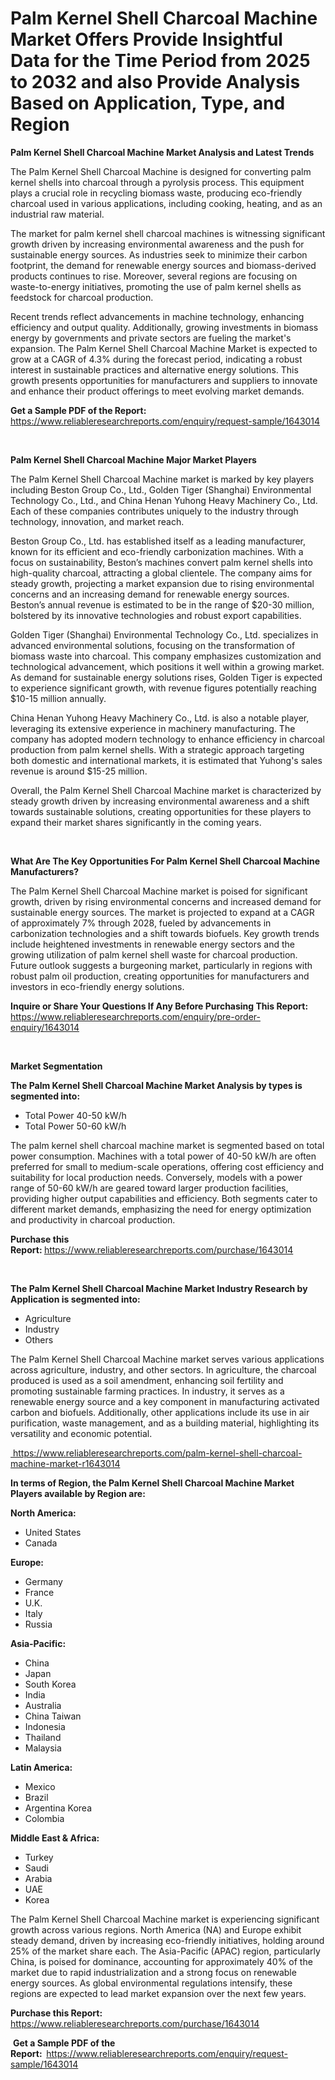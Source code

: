 <p><h1>Palm Kernel Shell Charcoal Machine Market Offers Provide Insightful Data for the Time Period from 2025 to 2032 and also Provide Analysis Based on Application, Type, and Region</h1></p><p><strong>Palm Kernel Shell Charcoal Machine Market Analysis and Latest Trends</strong></p>
<p><p>The Palm Kernel Shell Charcoal Machine is designed for converting palm kernel shells into charcoal through a pyrolysis process. This equipment plays a crucial role in recycling biomass waste, producing eco-friendly charcoal used in various applications, including cooking, heating, and as an industrial raw material. </p><p>The market for palm kernel shell charcoal machines is witnessing significant growth driven by increasing environmental awareness and the push for sustainable energy sources. As industries seek to minimize their carbon footprint, the demand for renewable energy sources and biomass-derived products continues to rise. Moreover, several regions are focusing on waste-to-energy initiatives, promoting the use of palm kernel shells as feedstock for charcoal production.</p><p>Recent trends reflect advancements in machine technology, enhancing efficiency and output quality. Additionally, growing investments in biomass energy by governments and private sectors are fueling the market's expansion. The Palm Kernel Shell Charcoal Machine Market is expected to grow at a CAGR of 4.3% during the forecast period, indicating a robust interest in sustainable practices and alternative energy solutions. This growth presents opportunities for manufacturers and suppliers to innovate and enhance their product offerings to meet evolving market demands.</p></p>
<p><strong>Get a Sample PDF of the Report:&nbsp;</strong> <a href="https://www.reliableresearchreports.com/enquiry/request-sample/1643014?utm_campaign=3225&utm_medium=2&utm_source=Github&utm_content=ia&utm_term=16042025&utm_id=palm-kernel-shell-charcoal-machine">https://www.reliableresearchreports.com/enquiry/request-sample/1643014</a></p>
<p>&nbsp;</p>
<p><strong>Palm Kernel Shell Charcoal Machine Major Market Players</strong></p>
<p><p>The Palm Kernel Shell Charcoal Machine market is marked by key players including Beston Group Co., Ltd., Golden Tiger (Shanghai) Environmental Technology Co., Ltd., and China Henan Yuhong Heavy Machinery Co., Ltd. Each of these companies contributes uniquely to the industry through technology, innovation, and market reach.</p><p>Beston Group Co., Ltd. has established itself as a leading manufacturer, known for its efficient and eco-friendly carbonization machines. With a focus on sustainability, Beston’s machines convert palm kernel shells into high-quality charcoal, attracting a global clientele. The company aims for steady growth, projecting a market expansion due to rising environmental concerns and an increasing demand for renewable energy sources. Beston’s annual revenue is estimated to be in the range of $20-30 million, bolstered by its innovative technologies and robust export capabilities.</p><p>Golden Tiger (Shanghai) Environmental Technology Co., Ltd. specializes in advanced environmental solutions, focusing on the transformation of biomass waste into charcoal. This company emphasizes customization and technological advancement, which positions it well within a growing market. As demand for sustainable energy solutions rises, Golden Tiger is expected to experience significant growth, with revenue figures potentially reaching $10-15 million annually.</p><p>China Henan Yuhong Heavy Machinery Co., Ltd. is also a notable player, leveraging its extensive experience in machinery manufacturing. The company has adopted modern technology to enhance efficiency in charcoal production from palm kernel shells. With a strategic approach targeting both domestic and international markets, it is estimated that Yuhong's sales revenue is around $15-25 million.</p><p>Overall, the Palm Kernel Shell Charcoal Machine market is characterized by steady growth driven by increasing environmental awareness and a shift towards sustainable solutions, creating opportunities for these players to expand their market shares significantly in the coming years.</p></p>
<p>&nbsp;</p>
<p><strong>What Are The Key Opportunities For Palm Kernel Shell Charcoal Machine Manufacturers?</strong></p>
<p><p>The Palm Kernel Shell Charcoal Machine market is poised for significant growth, driven by rising environmental concerns and increased demand for sustainable energy sources. The market is projected to expand at a CAGR of approximately 7% through 2028, fueled by advancements in carbonization technologies and a shift towards biofuels. Key growth trends include heightened investments in renewable energy sectors and the growing utilization of palm kernel shell waste for charcoal production. Future outlook suggests a burgeoning market, particularly in regions with robust palm oil production, creating opportunities for manufacturers and investors in eco-friendly energy solutions.</p></p>
<p><strong>Inquire or Share Your Questions If Any Before Purchasing This Report:</strong> <a href="https://www.reliableresearchreports.com/enquiry/pre-order-enquiry/1643014?utm_campaign=3225&utm_medium=2&utm_source=Github&utm_content=ia&utm_term=16042025&utm_id=palm-kernel-shell-charcoal-machine">https://www.reliableresearchreports.com/enquiry/pre-order-enquiry/1643014</a></p>
<p>&nbsp;</p>
<p><strong>Market Segmentation</strong></p>
<p><strong>The Palm Kernel Shell Charcoal Machine Market Analysis by types is segmented into:</strong></p>
<p><ul><li>Total Power 40-50 kW/h</li><li>Total Power 50-60 kW/h</li></ul></p>
<p><p>The palm kernel shell charcoal machine market is segmented based on total power consumption. Machines with a total power of 40-50 kW/h are often preferred for small to medium-scale operations, offering cost efficiency and suitability for local production needs. Conversely, models with a power range of 50-60 kW/h are geared toward larger production facilities, providing higher output capabilities and efficiency. Both segments cater to different market demands, emphasizing the need for energy optimization and productivity in charcoal production.</p></p>
<p><strong>Purchase this Report:&nbsp;</strong><a href="https://www.reliableresearchreports.com/purchase/1643014?utm_campaign=3225&utm_medium=2&utm_source=Github&utm_content=ia&utm_term=16042025&utm_id=palm-kernel-shell-charcoal-machine">https://www.reliableresearchreports.com/purchase/1643014</a></p>
<p>&nbsp;</p>
<p><strong>The Palm Kernel Shell Charcoal Machine Market Industry Research by Application is segmented into:</strong></p>
<p><ul><li>Agriculture</li><li>Industry</li><li>Others</li></ul></p>
<p><p>The Palm Kernel Shell Charcoal Machine market serves various applications across agriculture, industry, and other sectors. In agriculture, the charcoal produced is used as a soil amendment, enhancing soil fertility and promoting sustainable farming practices. In industry, it serves as a renewable energy source and a key component in manufacturing activated carbon and biofuels. Additionally, other applications include its use in air purification, waste management, and as a building material, highlighting its versatility and economic potential.</p></p>
<p><a href="https://www.reliableresearchreports.com/palm-kernel-shell-charcoal-machine-market-r1643014?utm_campaign=3225&utm_medium=2&utm_source=Github&utm_content=ia&utm_term=16042025&utm_id=palm-kernel-shell-charcoal-machine">&nbsp;https://www.reliableresearchreports.com/palm-kernel-shell-charcoal-machine-market-r1643014</a></p>
<p><strong>In terms of Region, the Palm Kernel Shell Charcoal Machine Market Players available by Region are:</strong></p>
<p>
    <p> <strong> North America: </strong>
        <ul>
            <li>United States</li>
            <li>Canada</li>
        </ul>
        </p> 
    <p> <strong> Europe: </strong>
        <ul>
            <li>Germany</li>
            <li>France</li>
            <li>U.K.</li>
            <li>Italy</li>
            <li>Russia</li>
        </ul>
        </p> 
    <p> <strong> Asia-Pacific: </strong>
        <ul>
            <li>China</li>
            <li>Japan</li>
            <li>South Korea</li>
            <li>India</li>
            <li>Australia</li>
            <li>China Taiwan</li>
            <li>Indonesia</li>
            <li>Thailand</li>
            <li>Malaysia</li>
        </ul>
        </p> 
    <p> <strong> Latin America: </strong>
        <ul>
            <li>Mexico</li>
            <li>Brazil</li>
            <li>Argentina Korea</li>
            <li>Colombia</li>
        </ul>
        </p> 
    <p> <strong> Middle East & Africa: </strong>
        <ul>
            <li>Turkey</li>
            <li>Saudi</li>
            <li>Arabia</li>
            <li>UAE</li>
            <li>Korea</li>
        </ul>
    </p>
    </p>
<p><p>The Palm Kernel Shell Charcoal Machine market is experiencing significant growth across various regions. North America (NA) and Europe exhibit steady demand, driven by increasing eco-friendly initiatives, holding around 25% of the market share each. The Asia-Pacific (APAC) region, particularly China, is poised for dominance, accounting for approximately 40% of the market due to rapid industrialization and a strong focus on renewable energy sources. As global environmental regulations intensify, these regions are expected to lead market expansion over the next few years.</p></p>
<p><strong>Purchase this Report: </strong><a href="https://www.reliableresearchreports.com/purchase/1643014?utm_campaign=3225&utm_medium=2&utm_source=Github&utm_content=ia&utm_term=16042025&utm_id=palm-kernel-shell-charcoal-machine">https://www.reliableresearchreports.com/purchase/1643014</a></p>
<p>&nbsp;<strong>Get a Sample PDF of the Report:&nbsp;&nbsp;</strong><a href="https://www.reliableresearchreports.com/enquiry/request-sample/1643014?utm_campaign=3225&utm_medium=2&utm_source=Github&utm_content=ia&utm_term=16042025&utm_id=palm-kernel-shell-charcoal-machine">https://www.reliableresearchreports.com/enquiry/request-sample/1643014</a></p>
<p><strong></strong></p>
<p><p></p><p></p><p></p></p>